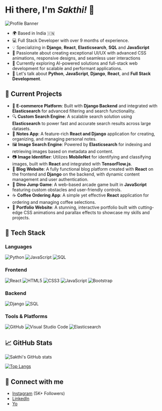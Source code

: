 # Hi there, I'm ***Sakthi!*** 👋

![Profile Banner](https://www.seekpng.com/png/detail/192-1923339_github-kaggle-linkedin-microsoft-reportedly-acquires-github.png)


- 🌍 Based in India 🇮🇳
- 💻 Full Stack Developer with over 9 months of experience.
- 💡 Specializing in **Django**, **React**, **Elasticsearch**, **SQL** and **JavaScript**
- 🎨 Passionate about creating exceptional UI/UX with advanced CSS animations, responsive designs, and seamless user interactions
- 🔭 Currently exploring AI-powered solutions and full-stack web development for scalable and performant applications.
- 💬 Let's talk about **Python**, **JavaScript**, **Django**, **React**, and **Full Stack Development**.

## 🚀 Current Projects

- 🛒 **E-commerce Platform**: Built with **Django Backend** and integrated with **Elasticsearch** for advanced filtering and search functionality.
- 🔍 **Custom Search Engine**: A scalable search solution using **Elasticsearch** to power fast and accurate search results across large datasets.
- 📓 **Notes App**: A feature-rich **React and Django** application for creating, organizing, and managing personal notes.
- 🖼 **Image Search Engine**: Powered by **Elasticsearch** for indexing and retrieving images based on metadata and content.
- 📷 **Image Identifier**: Utilizes **MobileNet** for identifying and classifying images, built with **React** and integrated with **TensorFlow.js**.
- 📝 **Blog Website**: A fully functional blog platform created with **React** on the frontend and **Django** on the backend, with dynamic content management and user authentication.
- 🦖 **Dino Jump Game**: A web-based arcade game built in **JavaScript** featuring custom obstacles and user-friendly controls.
- ☕ **Coffee Ordering App**: A simple yet effective **React** application for ordering and managing coffee selections.
- 🌟 **Portfolio Website**: A stunning, interactive portfolio built with cutting-edge CSS animations and parallax effects to showcase my skills and projects.


## 🔧 Tech Stack

### Languages
![Python](https://img.shields.io/badge/Python-3776AB?style=for-the-badge&logo=python&logoColor=white)
![JavaScript](https://img.shields.io/badge/JavaScript-323330?style=for-the-badge&logo=javascript&logoColor=F7DF1E)
![SQL](https://img.shields.io/badge/SQL-4479A1?style=for-the-badge&logo=sql&logoColor=white)

### Frontend
![React](https://img.shields.io/badge/React-20232A?style=for-the-badge&logo=react&logoColor=61DAFB)
![HTML5](https://img.shields.io/badge/HTML5-E34F26?style=for-the-badge&logo=html5&logoColor=white)
![CSS3](https://img.shields.io/badge/CSS3-1572B6?style=for-the-badge&logo=css3&logoColor=white)
![JavaScript](https://img.shields.io/badge/JavaScript-323330?style=for-the-badge&logo=javascript&logoColor=F7DF1E)
![Bootstrap](https://img.shields.io/badge/Bootstrap-563D7C?style=for-the-badge&logo=bootstrap&logoColor=white)


### Backend
![Django](https://img.shields.io/badge/Django-092E20?style=for-the-badge&logo=django&logoColor=white)
![SQL](https://img.shields.io/badge/SQL-4479A1?style=for-the-badge&logo=sql&logoColor=white)


### Tools & Platforms
![GitHub](https://img.shields.io/badge/GitHub-181717?style=for-the-badge&logo=github&logoColor=white)
![Visual Studio Code](https://img.shields.io/badge/VSCode-007ACC?style=for-the-badge&logo=visual-studio-code&logoColor=white)
![Elasticsearch](https://img.shields.io/badge/Elasticsearch-005571?style=for-the-badge&logo=elasticsearch&logoColor=white)

## 📈 GitHub Stats

![Sakthi's GitHub stats](https://github-readme-stats.vercel.app/api?username=sakthiyugesh&show_icons=true&theme=radical)

[![Top Langs](https://github-readme-stats.vercel.app/api/top-langs/?username=sakthiyugesh&layout=compact)](https://github.com/anuraghazra/github-readme-stats)

## 🔗 Connect with me
- [Instagram](https://instagram.com/yourprofile) (5K+ Followers)
- [LinkedIn](https://www.linkedin.com/in/yourprofile/)
- [Yo](https://www.linkedin.com/in/yourprofile/)






